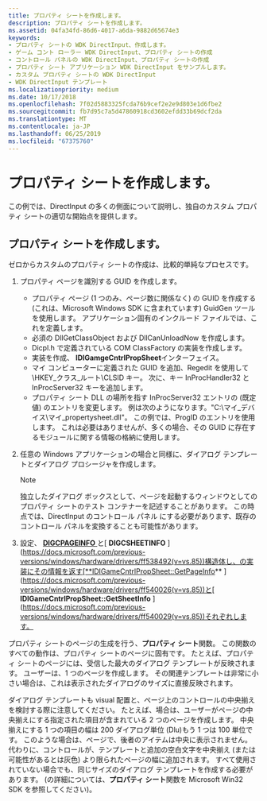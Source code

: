 ```yaml
---
title: プロパティ シートを作成します。
description: プロパティ シートを作成します。
ms.assetid: 04fa34fd-86d6-4017-a6da-9882d65674e3
keywords:
- プロパティ シートの WDK DirectInput、作成します。
- ゲーム コント ローラー WDK DirectInput、プロパティ シートの作成
- コントロール パネルの WDK DirectInput、プロパティ シートの作成
- プロパティ シート アプリケーション WDK DirectInput をサンプルします。
- カスタム プロパティ シートの WDK DirectInput
- WDK DirectInput テンプレート
ms.localizationpriority: medium
ms.date: 10/17/2018
ms.openlocfilehash: 7f02d5883325fcda76b9cef2e2e9d803e1d6fbe2
ms.sourcegitcommit: fb7d95c7a5d47860918cd3602efdd33b69dcf2da
ms.translationtype: MT
ms.contentlocale: ja-JP
ms.lasthandoff: 06/25/2019
ms.locfileid: "67375760"
---
```

# <a name="creating-your-property-sheet"></a>プロパティ シートを作成します。

この例では、DirectInput の多くの側面について説明し、独自のカスタム プロパティ シートの適切な開始点を提供します。

## <a name="create-your-own-property-sheet"></a>プロパティ シートを作成します。

ゼロからカスタムのプロパティ シートの作成は、比較的単純なプロセスです。

1. プロパティ ページを識別する GUID を作成します。

   * プロパティ ページ (1 つのみ、ページ数に関係なく) の GUID を作成する (これは、Microsoft Windows SDK に含まれています) GuidGen ツールを使用します。 アプリケーション固有のインクルード ファイルでは、これを定義します。
   * 必須の DllGetClassObject および DllCanUnloadNow を作成します。
   * Dicpl.h で定義されている COM ClassFactory の実装を作成します。
   * 実装を作成、 **IDIGamgeCntrlPropSheet**インターフェイス。
   * マイ コンピューターに定義された GUID を追加、Regedit を使用して\\HKEY\_クラス\_ルート\\CLSID キー。 次に、キー InProcHandler32 と InProcServer32 キーを追加します。
   * プロパティ シート DLL の場所を指す InProcServer32 エントリの (既定値) のエントリを変更します。 例は次のようになります。"C:\\マイ\_デバイス\\マイ\_propertysheet.dll"。 この例では、ProgID のエントリを使用します。 これは必要はありませんが、多くの場合、その GUID に存在するモジュールに関する情報の格納に使用します。

2. 任意の Windows アプリケーションの場合と同様に、ダイアログ テンプレートとダイアログ プロシージャを作成します。

    > [!NOTE]
    > 独立したダイアログ ボックスとして、ページを起動するウィンドウとしてのプロパティ シートのテスト コンテナーを記述することがあります。 この時点では、DirectInput のコントロール パネル にする必要があります、既存のコントロール パネルを変換することも可能性があります。

3. 設定、 [ **DIGCPAGEINFO** ](https://docs.microsoft.com/previous-versions/windows/hardware/drivers/ff538484(v=vs.85))と[ **DIGCSHEETINFO** ](https://docs.microsoft.com/previous-versions/windows/hardware/drivers/ff538492(v=vs.85))構造体し、の実装にその情報を返す[**IDIGameCntrlPropSheet::GetPageInfo** ](https://docs.microsoft.com/previous-versions/windows/hardware/drivers/ff540026(v=vs.85))と[ **IDIGameCntrlPropSheet::GetSheetInfo** ](https://docs.microsoft.com/previous-versions/windows/hardware/drivers/ff540029(v=vs.85))それぞれします。

プロパティ シートのページの生成を行う、**プロパティ シート**関数。 この関数のすべての動作は、プロパティ シートのページに固有です。 たとえば、プロパティ シートのページには、受信した最大のダイアログ テンプレートが反映されます。 ユーザーは、1 つのページを作成します。 その関連テンプレートは非常に小さい場合は、これは表示されたダイアログのサイズに直接反映されます。

ダイアログ テンプレートも visual 配置と、ページ上のコントロールの中央揃えを検討する際に注意してください。 たとえば、場合は、ユーザーがページの中央揃えにする指定された項目が含まれている 2 つのページを作成します。 中央揃えにする 1 つの項目の幅は 200 ダイアログ単位 (Dlu)もう 1 つは 100 単位です。 このような場合は、ページで、後者のアイテムは中央に表示されません。 代わりに、コントロールが、テンプレートと追加の空白文字を中央揃え (または可能性があるとは灰色) より限られたページの幅に追加されます。 すべて使用されていない場合でも、同じサイズのダイアログ テンプレートを作成する必要があります。 (の詳細については、**プロパティ シート**関数を Microsoft Win32 SDK を参照してください)。
